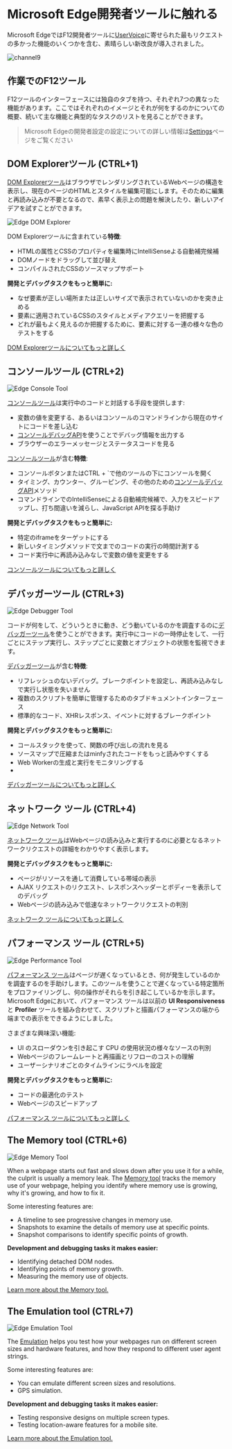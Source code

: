 # Microsoft Edge開発者ツールに触れる

Microsoft EdgeではF12開発者ツールに[UserVoice](https://wpdev.uservoice.com/forums/257854-microsoft-edge-developer)に寄せられた最もリクエストの多かった機能のいくつかを含む、素晴らしい新改良が導入されました。

![channel9](https://channel9.msdn.com/Blogs/One-Dev-Minute/Microsoft-Edge-F12-tools)

## 作業でのF12ツール

F12ツールのインターフェースには独自のタブを持つ、それぞれ7つの異なった機能があります。ここではそれぞれのイメージとそれが何をするのかについての概要、続いて主な機能と典型的なタスクのリストを見ることができます。

> Microsoft Edgeの開発者設定の設定についての詳しい情報は[Settings](./settings/)ページをご覧ください

## DOM Explorerツール (CTRL+1)

[DOM Explorerツール](./dom-explorer/)はブラウザでレンダリングされているWebページの構造を表示し、現在のページのHTMLとスタイルを編集可能にします。そのために編集と再読み込みが不要となるので、素早く表示上の問題を解決したり、新しいアイデアを試すことができます。

![Edge DOM Explorer](./media/Edge_DOMExplorer.png)

DOM Explorerツールに含まれている**特徴**:

- HTMLの属性とCSSのプロパティを編集時にIntelliSenseよる自動補完候補
- DOMノードをドラッグして並び替え
- コンパイルされたCSSのソースマップサポート

**開発とデバッグタスクをもっと簡単に:**
- なぜ要素が正しい場所または正しいサイズで表示されていないのかを突き止める
- 要素に適用されているCSSのスタイルとメディアクエリーを把握する
- どれが最もよく見えるのか把握するために、要素に対する一連の様々な色のテストをする

[DOM Explorerツールについてもっと詳しく](./dom-explorer/)

## コンソールツール (CTRL+2)

![Edge Console Tool](./media/Edge_Console.png)

[コンソールツール](./console/)は実行中のコードと対話する手段を提供します:

  - 変数の値を変更する、あるいはコンソールのコマンドラインから現在のサイトにコードを差し込む
  - [コンソールデバッグAPI](./console/using-the-console-api/)を使うことでデバッグ情報を出力する
  - ブラウザーのエラーメッセージとステータスコードを見る

[コンソールツール](./console/)が含む**特徴**:

  - コンソールボタンまたはCTRL + `で他のツールの下にコンソールを開く
  - タイミング、カウンター、グルーピング、その他のための[コンソールデバッグAPI](./console/using-the-console-api/)メソッド
  - コマンドラインでのIntelliSenseによる自動補完候補で、入力をスピードアップし、打ち間違いを減らし、JavaScript APIを探る手助け

**開発とデバッグタスクをもっと簡単に:**

  - 特定のiframeをターゲットにする
  - 新しいタイミングメソッドで文までのコードの実行の時間計測する
  - コード実行中に再読み込みなしで変数の値を変更をする

[コンソールツールについてもっと詳しく](./console/)

## デバッガーツール (CTRL+3)
![Edge Debugger Tool](./media/Edge_Debugger.png)

コードが何をして、どういうときに動き、どう動いているのかを調査するのに[デバッガーツール](./debugger/)を使うことができます。実行中にコードの一時停止をして、一行ごとにステップ実行し、ステップごとに変数とオブジェクトの状態を監視できます。

[デバッガーツール](./debugger/)が含む**特徴**:

  - リフレッシュのないデバッグ。ブレークポイントを設定し、再読み込みなしで実行し状態を失いません
  - 複数のスクリプトを簡単に管理するためのタブドキュメントインターフェース
  - 標準的なコード、XHRレスポンス、イベントに対するブレークポイント

**開発とデバッグタスクをもっと簡単に:**

  - コールスタックを使って、関数の呼び出しの流れを見る
  - ソースマップで圧縮またはminfyされたコードをもっと読みやすくする
  - Web Workerの生成と実行をモニタリングする
  -
[デバッガーツールについてもっと詳しく](./debugger/) 

## ネットワーク ツール (CTRL+4)
![Edge Network Tool](./media/Edge_Network_details.png)

[ネットワーク ツール](./network/)はWebページの読み込みと実行するのに必要となるネットワークリクエストの詳細をわかりやすく表示します。

**開発とデバッグタスクをもっと簡単に:**
  - ページがリソースを通して消費している帯域の表示
  - AJAX リクエストのリクエスト、レスポンスヘッダーとボディーを表示してのデバッグ
  - Webページの読み込みで低速なネットワークリクエストの判別

[ネットワーク ツールについてもっと詳しく](./network/)

## パフォーマンス ツール (CTRL+5)
![Edge Performance Tool](./media/Edge_Performance.png)

[パフォーマンス ツール](./performance/)はページが遅くなっているとき、何が発生しているのかを調査するのを手助けします。このツールを使うことで遅くなっている特定箇所をプロファイリングし、何の操作がそれらを引き起こしているかを示します。Microsoft Edgeにおいて、パフォーマンス ツールは以前の **UI Responsiveness** と **Profiler** ツールを組み合わせて、スクリプトと描画パフォーマンスの端から端までの表示をできるようにしました。

さまざまな興味深い機能:

  - UI のスローダウンを引き起こす CPU の使用状況の様々なソースの判別
  - Webページのフレームレートと再描画とリフローのコストの理解
  - ユーザーシナリオごとのタイムラインにラベルを設定

**開発とデバッグタスクをもっと簡単に:**

  - コードの最適化のテスト
  - Webページのスピードアップ

[パフォーマンス ツールについてもっと詳しく](./performance/) 

## The Memory tool (CTRL+6)
![Edge Memory Tool](./media/Edge_Memory.png)

When a webpage starts out fast and slows down after you use it for a while, the culprit is usually a memory leak. The [Memory tool](./memory/) tracks the memory use of your webpage, helping you identify where memory use is growing, why it's growing, and how to fix it.

Some interesting features are:

  - A timeline to see progressive changes in memory use.
  - Snapshots to examine the details of memory use at specific points.
  - Snapshot comparisons to identify specific points of growth.

**Development and debugging tasks it makes easier:**

  - Identifying detached DOM nodes.
  - Identifying points of memory growth.
  - Measuring the memory use of objects.

[Learn more about the Memory tool.](./memory/)

## The Emulation tool (CTRL+7)
![Edge Emulation Tool](./media/Edge_Emulation.png)

The [Emulation](./emulation/) helps you test how your webpages run on different screen sizes and hardware features, and how they respond to different user agent strings.

Some interesting features are:

  - You can emulate different screen sizes and resolutions.
  - GPS simulation.

**Development and debugging tasks it makes easier:**

  - Testing responsive designs on multiple screen types.
  - Testing location-aware features for a mobile site.

[Learn more about the Emulation tool.](./emulation/)

